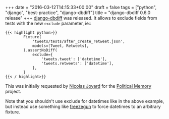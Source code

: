 +++
date = "2016-03-12T14:15:33+00:00"
draft = false
tags = ["python", "django", "best-practice", "django-dbdiff"]
title = "django-dbdiff 0.6.0 release"
+++
[django-dbdiff](https://github.com/yourlabs/django-dbdiff) was released. It allows to exclude fields from tests with the new `exclude` parameter, ie::

```
{{< highlight python>}}
        Fixture(
            'tweets/tests/after_create_retweet.json',
            models=[Tweet, Retweets],
        ).assertNoDiff(
            exclude={
                'tweets.tweet': ['datetime'],
                'tweets.retweets': ['datetime'],
            },
        }
{{< / highlight>}}
```

This was initially requested by [Nicolas Joyard](https://github.com/njoyard) for the [Political Memory](https://github.com/political-memory) project.

Note that you shouldn't use exclude for datetimes like in the above example, but instead use something like [freezegun](https://github.com/spulec/freezegun) to force datetimes to an arbitrary fixture.

